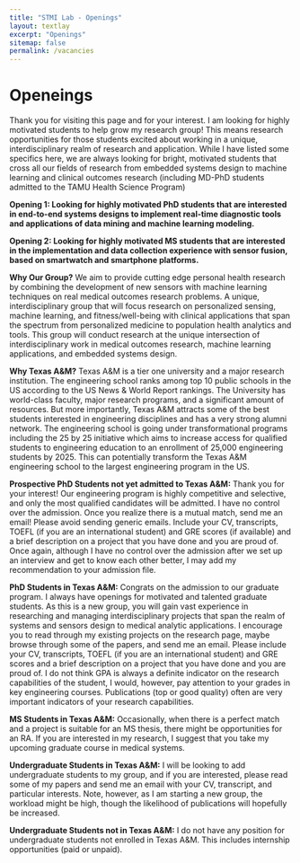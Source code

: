 ```yaml
---
title: "STMI Lab - Openings"
layout: textlay
excerpt: "Openings"
sitemap: false
permalink: /vacancies
---
```


# Openeings

Thank you for visiting this page and for your interest. I am looking for highly motivated students to help grow my research group! This means research opportunities for those students excited about working in a unique, interdisciplinary realm of research and application. While I have listed some specifics here, we are always looking for bright, motivated students that cross all our fields of research from embedded systems design to machine learning and clinical outcomes research (including MD-PhD students admitted to the TAMU Health Science Program)

**Opening 1: Looking for highly motivated PhD students that are interested in end-to-end systems designs to implement real-time diagnostic tools and applications of data mining and machine learning modeling.**

**Opening 2: Looking for highly motivated MS students that are interested in the implementation and data collection experience with sensor fusion, based on smartwatch and smartphone platforms.**

**Why Our Group?** We aim to provide cutting edge personal health research by combining the development of new sensors with machine learning techniques on real medical outcomes research problems. A unique, interdisciplinary group that will focus research on personalized sensing, machine learning, and fitness/well-being with clinical applications that span the spectrum from personalized medicine to population health analytics and tools. This group will conduct research at the unique intersection of interdisciplinary work in medical outcomes research, machine learning applications, and embedded systems design.

**Why Texas A&M?** Texas A&M is a tier one university and a major research institution. The engineering school ranks among top 10 public schools in the US according to the US News & World Report rankings. The University has world-class faculty, major research programs, and a significant amount of resources. But more importantly, Texas A&M attracts some of the best students interested in engineering disciplines and has a very strong alumni network. The engineering school is going under transformational programs including the 25 by 25 initiative which aims to increase access for qualified students to engineering education to an enrollment of 25,000 engineering students by 2025. This can potentially transform the Texas A&M engineering school to the largest engineering program in the US.

**Prospective PhD Students not yet admitted to Texas A&M:** Thank you for your interest! Our engineering program is highly competitive and selective, and only the most qualified candidates will be admitted. I have no control over the admission. Once you realize there is a mutual match, send me an email! Please avoid sending generic emails. Include your CV, transcripts, TOEFL (if you are an international student) and GRE scores (if available) and a brief description on a project that you have done and you are proud of. Once again, although I have no control over the admission after we set up an interview and get to know each other better, I may add my recommendation to your admission file.

**PhD Students in Texas A&M:** Congrats on the admission to our graduate program. I always have openings for motivated and talented graduate students. As this is a new group, you will gain vast experience in researching and managing interdisciplinary projects that span the realm of systems and sensors design to medical analytic applications. I encourage you to read through my existing projects on the research page, maybe browse through some of the papers, and send me an email. Please include your CV, transcripts, TOEFL (if you are an international student) and GRE scores and a brief description on a project that you have done and you are proud of. I do not think GPA is always a definite indicator on the research capabilities of the student, I would, however, pay attention to your grades in key engineering courses. Publications (top or good quality) often are very important indicators of your research capabilities.

**MS Students in Texas A&M:** Occasionally, when there is a perfect match and a project is suitable for an MS thesis, there might be opportunities for an RA. If you are interested in my research, I suggest that you take my upcoming graduate course in medical systems.

**Undergraduate Students in Texas A&M:** I will be looking to add undergraduate students to my group, and if you are interested, please read some of my papers and send me an email with your CV, transcript, and particular interests. Note, however, as I am starting a new group, the workload might be high, though the likelihood of publications will hopefully be increased.

**Undergraduate Students not in Texas A&M:** I do not have any position for undergraduate students not enrolled in Texas A&M. This includes internship opportunities (paid or unpaid).

